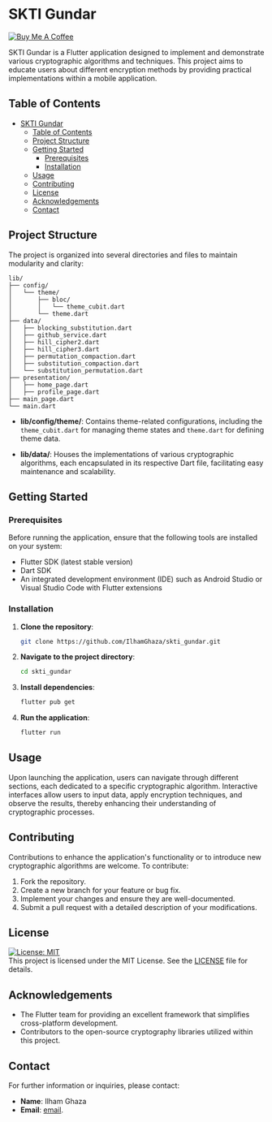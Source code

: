 # SKTI Gundar

<a href="https://www.buymeacoffee.com/IlhamGhaza" target="_blank">
    <img src="https://www.buymeacoffee.com/assets/img/custom_images/orange_img.png" alt="Buy Me A Coffee">
</a></br>

SKTI Gundar is a Flutter application designed to implement and demonstrate various cryptographic algorithms and techniques. This project aims to educate users about different encryption methods by providing practical implementations within a mobile application.

## Table of Contents

- [SKTI Gundar](#skti-gundar)
  - [Table of Contents](#table-of-contents)
  - [Project Structure](#project-structure)
  - [Getting Started](#getting-started)
    - [Prerequisites](#prerequisites)
    - [Installation](#installation)
  - [Usage](#usage)
  - [Contributing](#contributing)
  - [License](#license)
  - [Acknowledgements](#acknowledgements)
  - [Contact](#contact)

## Project Structure

The project is organized into several directories and files to maintain modularity and clarity:

```
lib/
├── config/
│   └── theme/
│       ├── bloc/
│       │   └── theme_cubit.dart
│       └── theme.dart
├── data/
│   ├── blocking_substitution.dart
│   ├── github_service.dart
│   ├── hill_cipher2.dart
│   ├── hill_cipher3.dart
│   ├── permutation_compaction.dart
│   ├── substitution_compaction.dart
│   └── substitution_permutation.dart
├── presentation/
│   ├── home_page.dart
│   ├── profile_page.dart
├── main_page.dart
└── main.dart    
```

- **lib/config/theme/**: Contains theme-related configurations, including the `theme_cubit.dart` for managing theme states and `theme.dart` for defining theme data.

- **lib/data/**: Houses the implementations of various cryptographic algorithms, each encapsulated in its respective Dart file, facilitating easy maintenance and scalability.

## Getting Started

### Prerequisites

Before running the application, ensure that the following tools are installed on your system:

- Flutter SDK (latest stable version)
- Dart SDK
- An integrated development environment (IDE) such as Android Studio or Visual Studio Code with Flutter extensions

### Installation

1. **Clone the repository**:

   ```bash
   git clone https://github.com/IlhamGhaza/skti_gundar.git
   ```

2. **Navigate to the project directory**:

   ```bash
   cd skti_gundar
   ```

3. **Install dependencies**:

   ```bash
   flutter pub get
   ```

4. **Run the application**:

   ```bash
   flutter run
   ```

## Usage

Upon launching the application, users can navigate through different sections, each dedicated to a specific cryptographic algorithm. Interactive interfaces allow users to input data, apply encryption techniques, and observe the results, thereby enhancing their understanding of cryptographic processes.

## Contributing

Contributions to enhance the application's functionality or to introduce new cryptographic algorithms are welcome. To contribute:

1. Fork the repository.
2. Create a new branch for your feature or bug fix.
3. Implement your changes and ensure they are well-documented.
4. Submit a pull request with a detailed description of your modifications.

## License

[![License: MIT](https://img.shields.io/badge/License-MIT-yellow.svg)](https://opensource.org/licenses/MIT) <br>
This project is licensed under the MIT License. See the [LICENSE](LICENSE) file for details.

## Acknowledgements

- The Flutter team for providing an excellent framework that simplifies cross-platform development.
- Contributors to the open-source cryptography libraries utilized within this project.

## Contact

For further information or inquiries, please contact:

- **Name**: Ilham Ghaza
- **Email**: [email](mailto:cb7ezeur@selenakuyang.anonaddy.com). <br>
<!-- Project Repository: [https://github.com/IlhamGhaza/skti_gundar](https://github.com/IlhamGhaza/skti_gundar) -->
